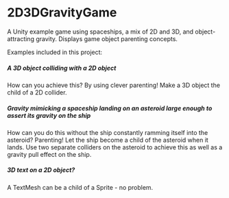 # 2D3DGravityGame
A Unity example game using spaceships, a mix of 2D and 3D, and object-attracting gravity. Displays game object parenting concepts.

Examples included in this project:

##### A 3D object colliding with a 2D object
How can you achieve this? By using clever parenting! Make a 3D object the child of a 2D collider.

##### Gravity mimicking a spaceship landing on an asteroid large enough to assert its gravity on the ship
How can you do this without the ship constantly ramming itself into the asteroid? Parenting! Let the ship become a child of the asteroid when it lands. Use two separate colliders on the asteroid to achieve this as well as a gravity pull effect on the ship.

##### 3D text on a 2D object?
A TextMesh can be a child of a Sprite - no problem.